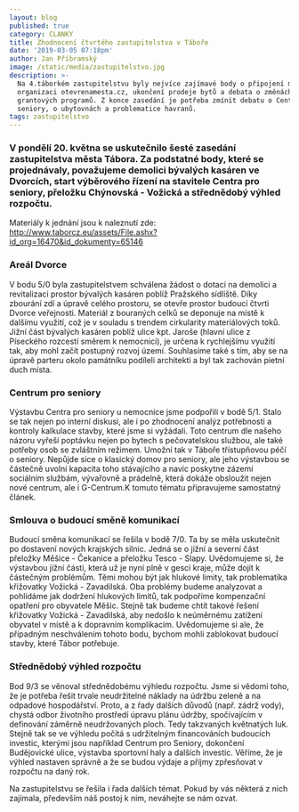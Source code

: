 ```yaml
---
layout: blog
published: true
category: CLANKY
title: Zhodnocení čtvrtého zastupitelstva v Táboře
date: '2019-03-05 07:18pm'
author: Jan Příbramský
image: /static/media/zastupitelstvo.jpg
description: >-
  Na 4.táborkém zastupitelstvu byly nejvíce zajímavé body o připojení města k
  organizaci otevrenamesta.cz, ukončení prodeje bytů a debata o změnách
  grantových programů. Z konce zasedání je potřeba zmínit debatu o Centru pro
  seniory, o ubytovnách a problematice havranů.
tags: zastupitelstvo
---
```

### V pondělí 20. května se uskutečnilo šesté zasedání zastupitelstva města Tábora. Za podstatné body, které se projednávaly, považujeme demolici bývalých kasáren ve Dvorcích, start výběrového řízení na stavitele Centra pro seniory, přeložku Chýnovská - Vožická a střednědobý výhled rozpočtu. 

Materiály k jednání jsou k naleznutí zde: http://www.taborcz.eu/assets/File.ashx?id_org=16470&id_dokumenty=65146
 
### Areál Dvorce 
V bodu 5/0 byla zastupitelstvem schválena žádost o dotaci na demolici a revitalizaci prostor bývalých kasáren poblíž Pražského sídliště. Díky zbourání zdí a úpravě celého prostoru, se otevře prostor budoucí čtvrti Dvorce veřejnosti. Materiál z bouraných celků se deponuje na místě k dalšímu využití, což je v souladu s trendem cirkularity materiálových toků. Jižní část bývalých kasáren poblíž ulice kpt. Jaroše (hlavní ulice z Píseckého rozcestí směrem k nemocnici), je určena k rychlejšímu využití tak, aby mohl začít postupný rozvoj území. Souhlasíme také s tím, aby se na úpravě parteru okolo památníku podíleli architekti a byl tak zachován pietní duch místa. 
 
### Centrum pro seniory
Výstavbu Centra pro seniory u nemocnice jsme podpořili v bodě 5/1. Stalo se tak nejen po interní diskusi, ale i po zhodnocení analýz potřebnosti a kontroly kalkulace stavby, které jsme si vyžádali. Toto centrum dle našeho názoru vyřeší poptávku nejen po bytech s pečovatelskou službou, ale také potřeby osob se zvláštním režimem. Umožní tak v Táboře třístupňovou péčí o seniory. Nepůjde sice o klasický domov pro seniory, ale jeho výstavbou se částečně uvolní kapacita toho stávajícího a navíc poskytne zázemí sociálním službám, vývařovně a prádelně, která dokáže obsloužit nejen nové centrum, ale i G-Centrum.K tomuto tématu připravujeme samostatný článek.
 
### Smlouva o budoucí směně komunikací
Budoucí směna komunikací se řešila v bodě 7/0. Ta by se měla uskutečnit po dostavení nových krajských silnic. Jedná se o jižní a severní část přeložky Měšice - Čekanice a přeložku Tesco - Slapy. Uvědomujeme si, že výstavbou jižní části, která už je nyní plně v gesci kraje, může dojít k částečným problémům. Těmi mohou být jak hlukové limity, tak problematika křižovatky Vožická - Zavadilská. Oba problémy budeme analyzovat a pohlídáme jak dodržení hlukových limitů, tak podpoříme kompenzační opatření pro obyvatele Měšic. Stejně tak budeme chtít takové řešení křižovatky Vožická - Zavadilská, aby nedošlo k neúměrnému zatížení obyvatel v místě a k dopravním komplikacím.  Uvědomujeme si ale, že případným neschválením tohoto bodu, bychom mohli zablokovat budoucí stavby, které Tábor potřebuje. 
 
###  Střednědobý výhled rozpočtu
Bod 9/3 se věnoval střednědobému výhledu rozpočtu. Jsme si vědomi toho, že je potřeba řešit trvale neudržitelné náklady na údržbu zeleně a na odpadové hospodářství. Proto, a z řady dalších důvodů (např. zádrž vody), chystá odbor životního prostředí úpravu plánu údržby, spočívajícím v definování záměrně neudržovaných ploch. Tedy takzvaných květnatých luk. Stejně tak se ve výhledu počítá s udržitelným financováních budoucích investic, kterými jsou například Centrum pro Seniory, dokončení Budějovické ulice, výstavba sportovní haly a dalších investic. Věříme, že je výhled nastaven správně a že se budou výdaje a příjmy zpřesňovat v rozpočtu na daný rok.  

Na zastupitelstvu se řešila i řada dalších témat. Pokud by vás některá z nich zajímala, především náš postoj k nim, neváhejte se nám ozvat.

